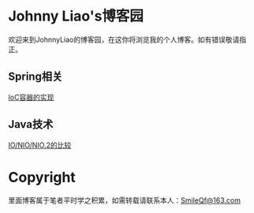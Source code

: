# Johnny Liao's博客园
欢迎来到JohnnyLiao的博客园，在这你将浏览我的个人博客。如有错误敬请指正。

## Spring相关
[IoC容器的实现](article/IoC容器的实现.md)

## Java技术
[IO/NIO/NIO.2的比较](article/IO_NIO_NIO.2的比较.md)

# Copyright
里面博客属于笔者平时学之积累，如需转载请联系本人：[SmileQf@163.com](http://mail.163.com "跳转到163邮箱")
